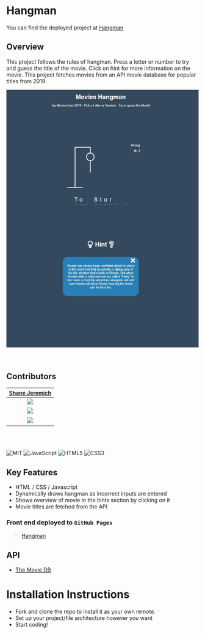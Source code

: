 # Hangman

You can find the deployed project at [Hangman](https://shanejeremich.github.io/Hangman/)

## Overview

This project follows the rules of hangman. Press a letter or number to try and guess the title of the movie. Click on hint for more information on the movie. This project fetches movies from an API movie database for popular titles from 2019.

![Expense Tracker](/images/hangman.jpg)

<br>

## Contributors

|                                        [Shane Jeremich](https://github.com/shanejeremich)                                        |
| :----------------------------------------------------------------------------------------------------------------------------: |
|                         [<img src="[images/shane.png](https://avatars.githubusercontent.com/u/51142646?v=4)" width = "200" />](https://github.com/shanejeremich)                         |
|                    [<img src="https://github.com/favicon.ico" width="15"> ](https://github.com/sjeremich23)                    |
| [ <img src="https://static.licdn.com/sc/h/al2o9zrvru7aqj8e1x2rzsrca" width="15"> ](https://www.linkedin.com/in/shanejeremich/) |

<br>
<br>

![MIT](https://img.shields.io/packagist/l/doctrine/orm.svg)
![JavaScript](https://img.shields.io/badge/javascript-%23323330.svg?&logo=javascript&logoColor=%23F7DF1E)
![HTML5](https://img.shields.io/badge/html5-%23E34F26.svg?logo=html5&logoColor=white)
![CSS3](https://img.shields.io/badge/css3-%231572B6.svg?logo=css3&logoColor=white)

## Key Features

- HTML / CSS / Javascript
- Dynamically draws hangman as incorrect inputs are entered
- Shows overview of movie in the hints section by clicking on it
- Movie titles are fetched from the API

### Front end deployed to `GitHub Pages`

> [Hangman](https://shanejeremich.github.io/Hangman/)

## API

- [The Movie DB](https://api.themoviedb.org)

# Installation Instructions

- Fork and clone the repo to install it as your own remote.
- Set up your project/file architecture however you want
- Start coding!
